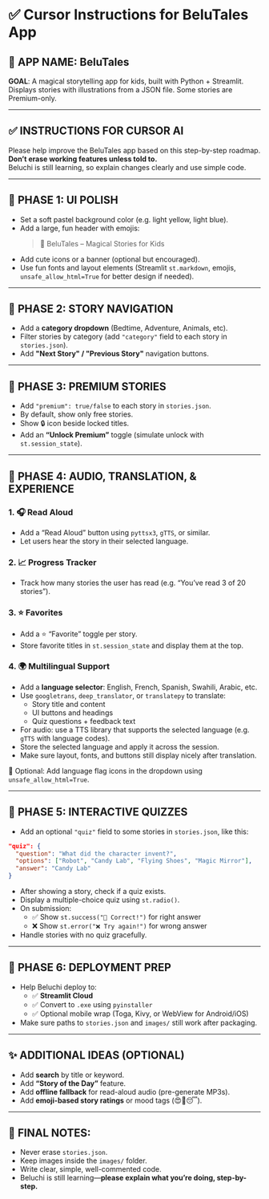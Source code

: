 # ✅ Cursor Instructions for BeluTales App

## 🌟 APP NAME: BeluTales  
**GOAL**: A magical storytelling app for kids, built with Python + Streamlit.  
Displays stories with illustrations from a JSON file. Some stories are Premium-only.

---

## ✅ INSTRUCTIONS FOR CURSOR AI

Please help improve the BeluTales app based on this step-by-step roadmap.  
**Don’t erase working features unless told to.**  
Beluchi is still learning, so explain changes clearly and use simple code.

---

## 🔹 PHASE 1: UI POLISH

- Set a soft pastel background color (e.g. light yellow, light blue).
- Add a large, fun header with emojis:
  > 🌟 BeluTales – Magical Stories for Kids
- Add cute icons or a banner (optional but encouraged).
- Use fun fonts and layout elements (Streamlit `st.markdown`, emojis, `unsafe_allow_html=True` for better design if needed).

---

## 🔹 PHASE 2: STORY NAVIGATION

- Add a **category dropdown** (Bedtime, Adventure, Animals, etc).
- Filter stories by category (add `"category"` field to each story in `stories.json`).
- Add **"Next Story" / "Previous Story"** navigation buttons.

---

## 🔹 PHASE 3: PREMIUM STORIES

- Add `"premium": true/false` to each story in `stories.json`.
- By default, show only free stories.
- Show 🔒 icon beside locked titles.
- Add an **“Unlock Premium”** toggle (simulate unlock with `st.session_state`).

---

## 🔹 PHASE 4: AUDIO, TRANSLATION, & EXPERIENCE

### 1. 🎧 **Read Aloud**
- Add a “Read Aloud” button using `pyttsx3`, `gTTS`, or similar.
- Let users hear the story in their selected language.

### 2. 📈 **Progress Tracker**
- Track how many stories the user has read (e.g. “You’ve read 3 of 20 stories”).

### 3. ⭐ **Favorites**
- Add a ⭐ “Favorite” toggle per story.
- Store favorite titles in `st.session_state` and display them at the top.

### 4. 🌍 **Multilingual Support**
- Add a **language selector**: English, French, Spanish, Swahili, Arabic, etc.
- Use `googletrans`, `deep_translator`, or `translatepy` to translate:
  - Story title and content
  - UI buttons and headings
  - Quiz questions + feedback text
- For audio: use a TTS library that supports the selected language (e.g. `gTTS` with language codes).
- Store the selected language and apply it across the session.
- Make sure layout, fonts, and buttons still display nicely after translation.

📝 Optional: Add language flag icons in the dropdown using `unsafe_allow_html=True`.

---

## 🔹 PHASE 5: INTERACTIVE QUIZZES

- Add an optional `"quiz"` field to some stories in `stories.json`, like this:

```json
"quiz": {
  "question": "What did the character invent?",
  "options": ["Robot", "Candy Lab", "Flying Shoes", "Magic Mirror"],
  "answer": "Candy Lab"
}
```

- After showing a story, check if a quiz exists.
- Display a multiple-choice quiz using `st.radio()`.
- On submission:
  - ✅ Show `st.success("🎉 Correct!")` for right answer
  - ❌ Show `st.error("❌ Try again!")` for wrong answer
- Handle stories with no quiz gracefully.

---

## 🔹 PHASE 6: DEPLOYMENT PREP

- Help Beluchi deploy to:
  - ✅ **Streamlit Cloud**
  - ✅ Convert to `.exe` using `pyinstaller`
  - ✅ Optional mobile wrap (Toga, Kivy, or WebView for Android/iOS)
- Make sure paths to `stories.json` and `images/` still work after packaging.

---

## ✨ ADDITIONAL IDEAS (OPTIONAL)
- Add **search** by title or keyword.
- Add **“Story of the Day”** feature.
- Add **offline fallback** for read-aloud audio (pre-generate MP3s).
- Add **emoji-based story ratings** or mood tags (😍🌈😴).

---

## 🛑 FINAL NOTES:

- Never erase `stories.json`.
- Keep images inside the `images/` folder.
- Write clear, simple, well-commented code.
- Beluchi is still learning—**please explain what you’re doing, step-by-step.**
